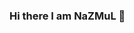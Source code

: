 ### Hi there I am NaZMuL 👋

<!--
**nazmul6548/nazmul6548** is a ✨ _special_ ✨ repository because its `README.md` (this file) appears on your GitHub profile.

Here are some ideas to get you st
- 🌱 I’m currently learning javaScript,PhP.
- 🤔 I’m looking for help with ...
- 💬 Ask me about HTML,CSS,javaScript.
- 📫 How to reach me: ...
- 😄 Pronouns: ...
- ⚡ Fun fact: i am funny.
-->
